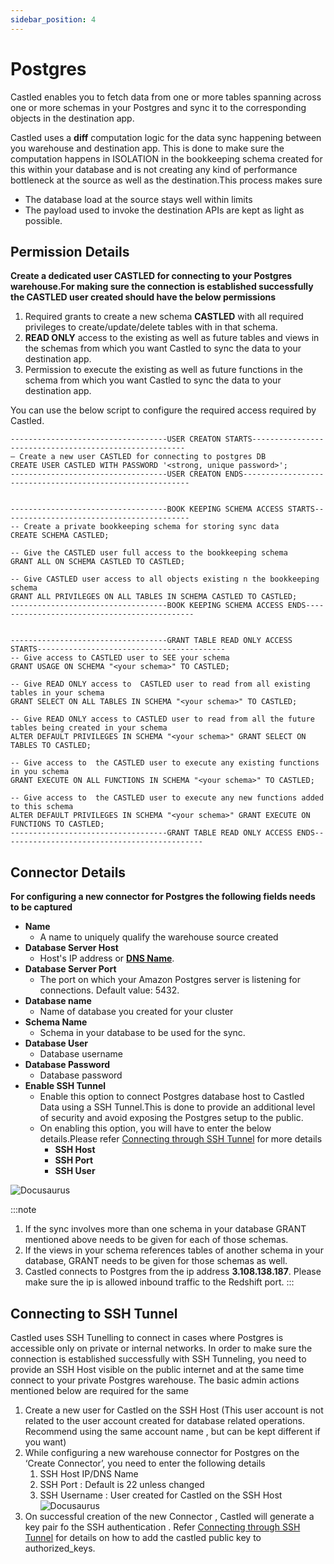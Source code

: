 ```yaml
---
sidebar_position: 4
---
```


# Postgres

Castled enables you to fetch data from one or more tables spanning across one or more schemas in your Postgres and sync it to the corresponding objects in the destination app.

Castled uses a **diff** computation logic for the data sync happening between you warehouse and destination app. This is done to make sure the computation happens in ISOLATION in the bookkeeping schema created for this within your database and is not creating any kind of performance bottleneck at the source as well as the destination.This process makes sure
- The database load at the source stays well within limits
- The payload used to invoke the destination APIs are kept as light as possible.

## Permission Details

**Create a dedicated user CASTLED for connecting to your Postgres warehouse.For making sure the connection is established successfully the CASTLED user created should have the below permissions**
1. Required grants to create a new schema **CASTLED** with all required privileges to create/update/delete tables with in that schema.
2. **READ ONLY** access to the existing as well as future tables and views in the schemas from which you want Castled to sync the data to your destination app. 
3. Permission to execute the existing as well as future functions in the schema from which you want Castled to sync the data to your destination app.

You can use the below script to configure the required access required by Castled.

```
-----------------------------------USER CREATON STARTS-------------------------------------------------------
— Create a new user CASTLED for connecting to postgres DB
CREATE USER CASTLED WITH PASSWORD '<strong, unique password>';
-----------------------------------USER CREATON ENDS----------------------------------------------------------


-----------------------------------BOOK KEEPING SCHEMA ACCESS STARTS------------------------------------------
-- Create a private bookkeeping schema for storing sync data
CREATE SCHEMA CASTLED;

-- Give the CASTLED user full access to the bookkeeping schema
GRANT ALL ON SCHEMA CASTLED TO CASTLED;

-- Give CASTLED user access to all objects existing n the bookkeeping schema
GRANT ALL PRIVILEGES ON ALL TABLES IN SCHEMA CASTLED TO CASTLED;
-----------------------------------BOOK KEEPING SCHEMA ACCESS ENDS---------------------------------------------


-----------------------------------GRANT TABLE READ ONLY ACCESS STARTS------------------------------------------
-- Give access to CASTLED user to SEE your schema
GRANT USAGE ON SCHEMA "<your schema>" TO CASTLED;

-- Give READ ONLY access to  CASTLED user to read from all existing tables in your schema
GRANT SELECT ON ALL TABLES IN SCHEMA "<your schema>" TO CASTLED;

-- Give READ ONLY access to CASTLED user to read from all the future tables being created in your schema
ALTER DEFAULT PRIVILEGES IN SCHEMA "<your schema>" GRANT SELECT ON TABLES TO CASTLED;

-- Give access to  the CASTLED user to execute any existing functions in you schema
GRANT EXECUTE ON ALL FUNCTIONS IN SCHEMA "<your schema>" TO CASTLED;

-- Give access to  the CASTLED user to execute any new functions added to this schema
ALTER DEFAULT PRIVILEGES IN SCHEMA "<your schema>" GRANT EXECUTE ON FUNCTIONS TO CASTLED;
-----------------------------------GRANT TABLE READ ONLY ACCESS ENDS---------------------------------------------
```


## Connector Details

**For configuring a new connector for Postgres the following fields needs to be captured**
- **Name**
    - A name to uniquely qualify the warehouse source created 
- **Database Server Host**
    - Host's IP address or **[DNS Name](https://docs.aws.amazon.com/redshift/latest/mgmt/jdbc20-obtain-url.html)**. 
- **Database Server Port**
    - The port on which your Amazon Postgres server is listening for connections. Default value: 5432.
- **Database name**
    - Name of database you created for your cluster
- **Schema Name**
    - Schema in your database to be used for the sync.
- **Database User**
    - Database username
- **Database Password**
    - Database password
- **Enable SSH Tunnel**
    - Enable this option to connect Postgres database host to Castled Data using a SSH Tunnel.This is done to provide an additional level of security and avoid exposing the Postgres setup to the public.
    - On enabling this option, you will have to enter the below details.Please refer [Connecting through SSH Tunnel](../Appendix/ssh-tunnel.md) for more details 
        -   **SSH Host**
        -   **SSH Port**
        -   **SSH User**

![Docusaurus](/img/screens/sources/redshift/wh_redshift_config_3.png)

:::note
1. If the sync involves more than one schema in your database GRANT mentioned above needs to be given for each of those schemas.
2. If the views in your schema references tables of another schema in your database, GRANT needs to be given for those schemas as well.
3. Castled connects to Postgres from the ip address **3.108.138.187**. Please make sure the ip is allowed inbound traffic to the Redshift port.
:::

## Connecting to SSH Tunnel
Castled uses SSH Tunelling to connect in cases where Postgres is accessible only on private or internal networks. In order to make sure the connection is established successfully with SSH Tunneling, you need to provide an SSH Host visible on the public internet and at the same time connect to your private Postgres warehouse. The basic admin actions mentioned below are required for the same
1. Create a new user for Castled on the SSH Host (This user account is not related to the user account created for database related operations. Recommend using the same account name , but can be kept different if you want)
2. While configuring a new warehouse connector for Postgres on the ‘Create Connector’, you need to enter the following details 
    1. SSH Host IP/DNS Name
    2. SSH Port : Default is 22 unless changed
    3. SSH Username : User created for Castled on the SSH Host
    ![Docusaurus](/img/screens/sources/redshift/wh_redshift_config_2.png)
3. On successful creation of the new Connector , Castled will generate a key pair fo the SSH authentication . Refer [Connecting through SSH Tunnel](../Appendix/ssh-tunnel.md)  for details on how to add the castled public key to authorized_keys.

